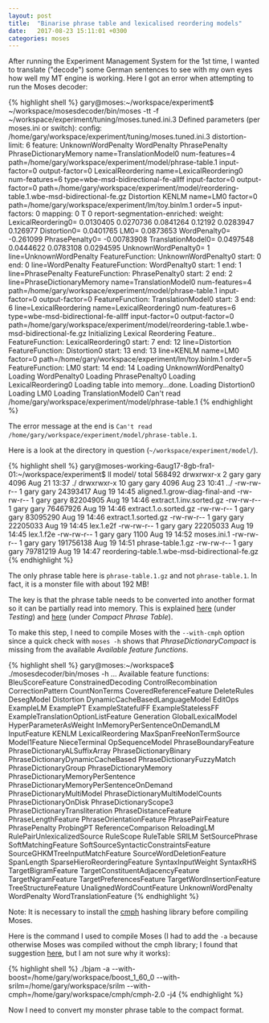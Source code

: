 ```yaml
---
layout: post
title:  "Binarise phrase table and lexicalised reordering models"
date:   2017-08-23 15:11:01 +0300
categories: moses
---
```

After running the Experiment Management System for the 1st time, I wanted to translate ("decode") some German sentences to see with my own eyes how well my MT engine is working. Here I got an error when attempting to run the Moses decoder:

{% highlight shell %}
gary@moses:~/workspace/experiment$ ~/workspace/mosesdecoder/bin/moses -tt -f ~/workspace/experiment/tuning/moses.tuned.ini.3
Defined parameters (per moses.ini or switch):
  config: /home/gary/workspace/experiment/tuning/moses.tuned.ini.3 
  distortion-limit: 6 
  feature: UnknownWordPenalty WordPenalty PhrasePenalty PhraseDictionaryMemory name=TranslationModel0 num-features=4 path=/home/gary/workspace/experiment/model/phrase-table.1 input-factor=0 output-factor=0 LexicalReordering name=LexicalReordering0 num-features=6 type=wbe-msd-bidirectional-fe-allff input-factor=0 output-factor=0 path=/home/gary/workspace/experiment/model/reordering-table.1.wbe-msd-bidirectional-fe.gz Distortion KENLM name=LM0 factor=0 path=/home/gary/workspace/experiment/lm/toy.binlm.1 order=5 
  input-factors: 0 
  mapping: 0 T 0 
  report-segmentation-enriched: 
  weight: LexicalReordering0= 0.0130405 0.0270736 0.0841264 0.12192 0.0283947 0.126977 Distortion0= 0.0401765 LM0= 0.0873653 WordPenalty0= -0.261099 PhrasePenalty0= -0.00783908 TranslationModel0= 0.0497548 0.0444622 0.0783108 0.0294595 UnknownWordPenalty0= 1 
line=UnknownWordPenalty
FeatureFunction: UnknownWordPenalty0 start: 0 end: 0
line=WordPenalty
FeatureFunction: WordPenalty0 start: 1 end: 1
line=PhrasePenalty
FeatureFunction: PhrasePenalty0 start: 2 end: 2
line=PhraseDictionaryMemory name=TranslationModel0 num-features=4 path=/home/gary/workspace/experiment/model/phrase-table.1 input-factor=0 output-factor=0
FeatureFunction: TranslationModel0 start: 3 end: 6
line=LexicalReordering name=LexicalReordering0 num-features=6 type=wbe-msd-bidirectional-fe-allff input-factor=0 output-factor=0 path=/home/gary/workspace/experiment/model/reordering-table.1.wbe-msd-bidirectional-fe.gz
Initializing Lexical Reordering Feature..
FeatureFunction: LexicalReordering0 start: 7 end: 12
line=Distortion
FeatureFunction: Distortion0 start: 13 end: 13
line=KENLM name=LM0 factor=0 path=/home/gary/workspace/experiment/lm/toy.binlm.1 order=5
FeatureFunction: LM0 start: 14 end: 14
Loading UnknownWordPenalty0
Loading WordPenalty0
Loading PhrasePenalty0
Loading LexicalReordering0
Loading table into memory...done.
Loading Distortion0
Loading LM0
Loading TranslationModel0
Can't read /home/gary/workspace/experiment/model/phrase-table.1
{% endhighlight %}

The error message at the end is `Can't read /home/gary/workspace/experiment/model/phrase-table.1`.

Here is a look at the directory in question (`~/workspace/experiment/model/`).

{% highlight shell %}
gary@moses-working-6aug17-8gb-fra1-01:~/workspace/experiment$ ll model/
total 568492
drwxrwxr-x  2 gary gary      4096 Aug 21 13:37 ./
drwxrwxr-x 10 gary gary      4096 Aug 23 10:41 ../
-rw-rw-r--  1 gary gary  24393417 Aug 19 14:45 aligned.1.grow-diag-final-and
-rw-rw-r--  1 gary gary  82204905 Aug 19 14:46 extract.1.inv.sorted.gz
-rw-rw-r--  1 gary gary  76467926 Aug 19 14:46 extract.1.o.sorted.gz
-rw-rw-r--  1 gary gary  83095290 Aug 19 14:46 extract.1.sorted.gz
-rw-rw-r--  1 gary gary  22205033 Aug 19 14:45 lex.1.e2f
-rw-rw-r--  1 gary gary  22205033 Aug 19 14:45 lex.1.f2e
-rw-rw-r--  1 gary gary      1100 Aug 19 14:52 moses.ini.1
-rw-rw-r--  1 gary gary 191756138 Aug 19 14:51 phrase-table.1.gz
-rw-rw-r--  1 gary gary  79781219 Aug 19 14:47 reordering-table.1.wbe-msd-bidirectional-fe.gz
{% endhighlight %}

The only phrase table here is `phrase-table.1.gz` and not `phrase-table.1`. In fact, it is a monster file with about 192 MB! 

The key is that the phrase table needs to be converted into another format so it can be partially read into memory. This is explained [here](http://www.statmt.org/moses/?n=Moses.Baseline) (under *Testing*) and [here](http://www.statmt.org/moses/?n=Advanced.RuleTables#ntoc3) (under *Compact Phrase Table*).

To make this step, I need to compile Moses with the `--with-cmph` option since a quick check with `moses -h` shows that *PhraseDictionaryCompact* is missing from the available *Available feature functions*. 

{% highlight shell %}
gary@moses:~/workspace$ ./mosesdecoder/bin/moses -h
...
Available feature functions:
BleuScoreFeature ConstrainedDecoding ControlRecombination CorrectionPattern CountNonTerms CoveredReferenceFeature DeleteRules DesegModel Distortion DynamicCacheBasedLanguageModel EditOps ExampleLM ExamplePT ExampleStatefulFF ExampleStatelessFF ExampleTranslationOptionListFeature Generation GlobalLexicalModel HyperParameterAsWeight InMemoryPerSentenceOnDemandLM InputFeature KENLM LexicalReordering MaxSpanFreeNonTermSource Model1Feature NieceTerminal OpSequenceModel PhraseBoundaryFeature PhraseDictionaryALSuffixArray PhraseDictionaryBinary PhraseDictionaryDynamicCacheBased PhraseDictionaryFuzzyMatch PhraseDictionaryGroup PhraseDictionaryMemory PhraseDictionaryMemoryPerSentence PhraseDictionaryMemoryPerSentenceOnDemand PhraseDictionaryMultiModel PhraseDictionaryMultiModelCounts PhraseDictionaryOnDisk PhraseDictionaryScope3 PhraseDictionaryTransliteration PhraseDistanceFeature PhraseLengthFeature PhraseOrientationFeature PhrasePairFeature PhrasePenalty ProbingPT ReferenceComparison ReloadingLM RulePairUnlexicalizedSource RuleScope RuleTable SRILM SetSourcePhrase SoftMatchingFeature SoftSourceSyntacticConstraintsFeature SourceGHKMTreeInputMatchFeature SourceWordDeletionFeature SpanLength SparseHieroReorderingFeature SyntaxInputWeight SyntaxRHS TargetBigramFeature TargetConstituentAdjacencyFeature TargetNgramFeature TargetPreferencesFeature TargetWordInsertionFeature TreeStructureFeature UnalignedWordCountFeature UnknownWordPenalty WordPenalty WordTranslationFeature
{% endhighlight %}

Note: It is necessary to install the [cmph](http://cmph.sourceforge.net/) hashing library before compiling Moses.

Here is the command I used to compile Moses (I had to add the `-a` because otherwise Moses was compiled without the cmph library; I found that suggestion [here](http://thread.gmane.org/gmane.comp.nlp.moses.user/13854), but I am not sure why it works):

{% highlight shell %}
./bjam -a --with-boost=/home/gary/workspace/boost_1_60_0 --with-srilm=/home/gary/workspace/srilm --with-cmph=/home/gary/workspace/cmph/cmph-2.0 -j4
{% endhighlight %}

Now I need to convert my monster phrase table to the compact format.